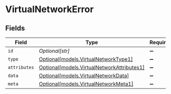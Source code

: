 # VirtualNetworkError


## Fields

| Field                                                                                | Type                                                                                 | Required                                                                             | Description                                                                          |
| ------------------------------------------------------------------------------------ | ------------------------------------------------------------------------------------ | ------------------------------------------------------------------------------------ | ------------------------------------------------------------------------------------ |
| `id`                                                                                 | *Optional[str]*                                                                      | :heavy_minus_sign:                                                                   | N/A                                                                                  |
| `type`                                                                               | [Optional[models.VirtualNetworkType1]](../models/virtualnetworktype1.md)             | :heavy_minus_sign:                                                                   | N/A                                                                                  |
| `attributes`                                                                         | [Optional[models.VirtualNetworkAttributes1]](../models/virtualnetworkattributes1.md) | :heavy_minus_sign:                                                                   | N/A                                                                                  |
| `data`                                                                               | [Optional[models.VirtualNetworkData]](../models/virtualnetworkdata.md)               | :heavy_minus_sign:                                                                   | N/A                                                                                  |
| `meta`                                                                               | [Optional[models.VirtualNetworkMeta1]](../models/virtualnetworkmeta1.md)             | :heavy_minus_sign:                                                                   | N/A                                                                                  |